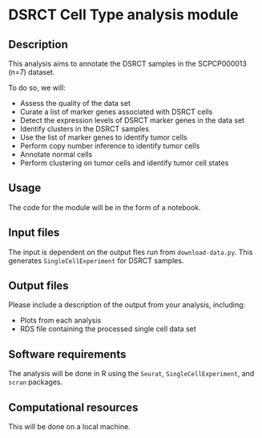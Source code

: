 # DSRCT Cell Type analysis module



## Description

This analysis aims to annotate the DSRCT samples in the SCPCP000013 (n=7) dataset.

To do so, we will:

- Assess the quality of the data set
- Curate a list of marker genes associated with DSRCT cells
- Detect the expression levels of DSRCT marker genes in the data set
- Identify clusters in the DSRCT samples
- Use the list of marker genes to identify tumor cells
- Perform copy number inference to identify tumor cells
- Annotate normal cells
- Perform clustering on tumor cells and identify tumor cell states

## Usage

The code for the module will be in the form of a notebook.

## Input files


The input is dependent on the output fles run from `download-data.py`. This generates `SingleCellExperiment`  for DSRCT samples.


## Output files

Please include a description of the output from your analysis, including:

- Plots from each analysis
- RDS file containing the processed single cell data set

## Software requirements

The analysis will be done in R using the `Seurat`, `SingleCellExperiment`, and `scran` packages.

## Computational resources

This will be done on a local machine.
